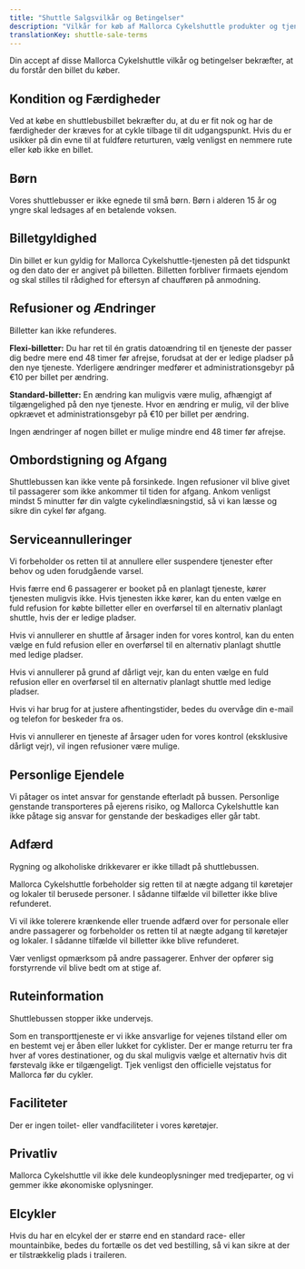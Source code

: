 ```yaml
---
title: "Shuttle Salgsvilkår og Betingelser"
description: "Vilkår for køb af Mallorca Cykelshuttle produkter og tjenester."
translationKey: shuttle-sale-terms
---
```


Din accept af disse Mallorca Cykelshuttle vilkår og betingelser bekræfter, at du forstår den billet du køber.

## Kondition og Færdigheder

Ved at købe en shuttlebusbillet bekræfter du, at du er fit nok og har de færdigheder der kræves for at cykle tilbage til dit udgangspunkt. Hvis du er usikker på din evne til at fuldføre returturen, vælg venligst en nemmere rute eller køb ikke en billet.

## Børn

Vores shuttlebusser er ikke egnede til små børn. Børn i alderen 15 år og yngre skal ledsages af en betalende voksen.

## Billetgyldighed

Din billet er kun gyldig for Mallorca Cykelshuttle-tjenesten på det tidspunkt og den dato der er angivet på billetten. Billetten forbliver firmaets ejendom og skal stilles til rådighed for eftersyn af chaufføren på anmodning.

## Refusioner og Ændringer

Billetter kan ikke refunderes.

**Flexi-billetter:** Du har ret til én gratis datoændring til en tjeneste der passer dig bedre mere end 48 timer før afrejse, forudsat at der er ledige pladser på den nye tjeneste. Yderligere ændringer medfører et administrationsgebyr på €10 per billet per ændring.

**Standard-billetter:** En ændring kan muligvis være mulig, afhængigt af tilgængelighed på den nye tjeneste. Hvor en ændring er mulig, vil der blive opkrævet et administrationsgebyr på €10 per billet per ændring.

Ingen ændringer af nogen billet er mulige mindre end 48 timer før afrejse.

## Ombordstigning og Afgang

Shuttlebussen kan ikke vente på forsinkede. Ingen refusioner vil blive givet til passagerer som ikke ankommer til tiden for afgang. Ankom venligst mindst 5 minutter før din valgte cykelindlæsningstid, så vi kan læsse og sikre din cykel før afgang.

## Serviceannulleringer

Vi forbeholder os retten til at annullere eller suspendere tjenester efter behov og uden forudgående varsel.

Hvis færre end 6 passagerer er booket på en planlagt tjeneste, kører tjenesten muligvis ikke. Hvis tjenesten ikke kører, kan du enten vælge en fuld refusion for købte billetter eller en overførsel til en alternativ planlagt shuttle, hvis der er ledige pladser.

Hvis vi annullerer en shuttle af årsager inden for vores kontrol, kan du enten vælge en fuld refusion eller en overførsel til en alternativ planlagt shuttle med ledige pladser.

Hvis vi annullerer på grund af dårligt vejr, kan du enten vælge en fuld refusion eller en overførsel til en alternativ planlagt shuttle med ledige pladser.

Hvis vi har brug for at justere afhentingstider, bedes du overvåge din e-mail og telefon for beskeder fra os.

Hvis vi annullerer en tjeneste af årsager uden for vores kontrol (eksklusive dårligt vejr), vil ingen refusioner være mulige.

## Personlige Ejendele

Vi påtager os intet ansvar for genstande efterladt på bussen. Personlige genstande transporteres på ejerens risiko, og Mallorca Cykelshuttle kan ikke påtage sig ansvar for genstande der beskadiges eller går tabt.

## Adfærd

Rygning og alkoholiske drikkevarer er ikke tilladt på shuttlebussen.

Mallorca Cykelshuttle forbeholder sig retten til at nægte adgang til køretøjer og lokaler til berusede personer. I sådanne tilfælde vil billetter ikke blive refunderet.

Vi vil ikke tolerere krænkende eller truende adfærd over for personale eller andre passagerer og forbeholder os retten til at nægte adgang til køretøjer og lokaler. I sådanne tilfælde vil billetter ikke blive refunderet.

Vær venligst opmærksom på andre passagerer. Enhver der opfører sig forstyrrende vil blive bedt om at stige af.

## Ruteinformation

Shuttlebussen stopper ikke undervejs.

Som en transporttjeneste er vi ikke ansvarlige for vejenes tilstand eller om en bestemt vej er åben eller lukket for cyklister. Der er mange returru ter fra hver af vores destinationer, og du skal muligvis vælge et alternativ hvis dit førstevalg ikke er tilgængeligt. Tjek venligst den officielle vejstatus for Mallorca før du cykler.

## Faciliteter

Der er ingen toilet- eller vandfaciliteter i vores køretøjer.

## Privatliv

Mallorca Cykelshuttle vil ikke dele kundeoplysninger med tredjeparter, og vi gemmer ikke økonomiske oplysninger.

## Elcykler

Hvis du har en elcykel der er større end en standard race- eller mountainbike, bedes du fortælle os det ved bestilling, så vi kan sikre at der er tilstrækkelig plads i traileren.
